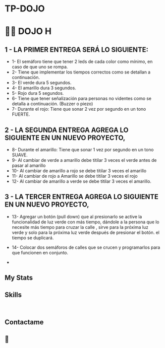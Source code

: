 # TP-DOJO

# 🧑‍💻 DOJO H 


##  1 - LA PRIMER  ENTREGA SERÁ LO SIGUIENTE: 
- 1- El semáforo tiene que tener 2 leds de cada color como mínimo, en caso de que uno se  rompa. 
- 2- Tiene que implementar los tiempos correctos como se detallan a continuación.  
- 3- El verde dura 5 segundos. 
- 4- El amarillo dura 3 segundos. 
- 5- Rojo dura 5 segundos. 
- 6- Tiene que tener señalización para personas no videntes como se detalla a  continuación. (Buzzer o piezo)
- 7- Durante el rojo: Tiene que sonar 2 vez por segundo en un tono FUERTE. 

## 2 - LA SEGUNDA ENTREGA AGREGA LO SIGUIENTE EN UN NUEVO PROYECTO, 
- 8-  Durante el amarillo: Tiene que sonar 1 vez por segundo en un tono SUAVE. 
- 9- Al cambiar de verde a amarillo debe titilar 3 veces el verde antes de pasar al amarillo
- 10- Al cambiar de amarillo a rojo se debe titilar 3 veces el amarillo
- 11- Al cambiar de rojo a Amarillo se debe titilar 3 veces el rojo
- 12- Al cambiar de amarillo a verde se debe titilar 3 veces el amarillo.

## 3 - LA TERCER ENTREGA AGREGA LO SIGUIENTE EN UN NUEVO PROYECTO, 
- 13-  Agregar un botón (pull down) que al presionarlo se active la funcionalidad de luz verde con más tiempo, dándole a la persona que lo necesite más tiempo para cruzar la calle , sirve para la próxima luz verde y solo para la próxima luz verde después de presionar el botón. el tiempo se duplicará. 
- 14-  Colocar dos semáforos de calles que se crucen  y programarlos para que funcionen en conjunto.

- 

## My Stats 

## Skills

<br>

## Contactame


## 👀 


